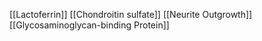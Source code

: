 [[Lactoferrin]]
[[Chondroitin sulfate]]
[[Neurite Outgrowth]]
[[Glycosaminoglycan-binding Protein]]
